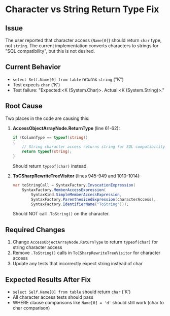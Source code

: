 # Character vs String Return Type Fix

## Issue
The user reported that character access (`Name[0]`) should return `char` type, not `string`. The current implementation converts characters to strings for "SQL compatibility", but this is not desired.

## Current Behavior
- `select Self.Name[0] from table` returns `string` ("K")
- Test expects `char` ('K')
- Test failure: "Expected:<K (System.Char)>. Actual:<K (System.String)>."

## Root Cause
Two places in the code are causing this:

1. **AccessObjectArrayNode.ReturnType** (line 61-62):
   ```csharp
   if (ColumnType == typeof(string))
   {
       // String character access returns string for SQL compatibility
       return typeof(string);
   }
   ```
   Should return `typeof(char)` instead.

2. **ToCSharpRewriteTreeVisitor** (lines 945-949 and 1010-1014):
   ```csharp
   var toStringCall = SyntaxFactory.InvocationExpression(
       SyntaxFactory.MemberAccessExpression(
           SyntaxKind.SimpleMemberAccessExpression,
           SyntaxFactory.ParenthesizedExpression(characterAccess),
           SyntaxFactory.IdentifierName("ToString")));
   ```
   Should NOT call `.ToString()` on the character.

## Required Changes
1. Change `AccessObjectArrayNode.ReturnType` to return `typeof(char)` for string character access
2. Remove `.ToString()` calls in `ToCSharpRewriteTreeVisitor` for character access
3. Update any tests that incorrectly expect string instead of char

## Expected Results After Fix
- `select Self.Name[0] from table` should return `char` ('K')
- All character access tests should pass
- WHERE clause comparisons like `Name[0] = 'd'` should still work (char to char comparison)
